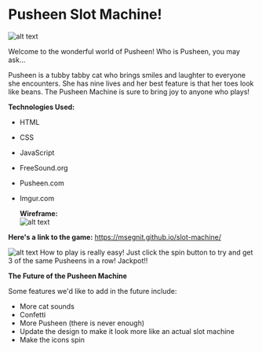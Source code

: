 # **Pusheen Slot Machine!** # 
![alt text](https://i.imgur.com/09mh58S.png)

Welcome to the wonderful world of Pusheen! Who is Pusheen, you may ask...

Pusheen is a tubby tabby cat who brings smiles and laughter to everyone she encounters. She has nine lives and her best feature is that her toes look like beans. The Pusheen Machine is sure to bring joy to anyone who plays! 


**Technologies Used:**
* HTML
* CSS
* JavaScript
* FreeSound.org
* Pusheen.com
* Imgur.com



  **Wireframe:**  
![alt text](https://i.imgur.com/wbUOoY0.png)

**Here's a link to the game:** https://msegnit.github.io/slot-machine/

![alt text](https://i.imgur.com/kNyumg8.png)
How to play is really easy! Just click the spin button to try and get 3 of the same Pusheens in a row! Jackpot!!

**The Future of the Pusheen Machine**

Some features we'd like to add in the future include:
* More cat sounds
* Confetti
* More Pusheen (there is never enough)
* Update the design to make it look more like an actual slot machine
* Make the icons spin






